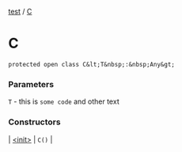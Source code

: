 [test](test/index) / [C](test/-c/index)


# C

`protected open class C&lt;T&nbsp;:&nbsp;Any&gt;`




### Parameters

`T` - this is `some code` and other text



### Constructors


| [&lt;init&gt;](test/-c/-init-) | `C()` |

